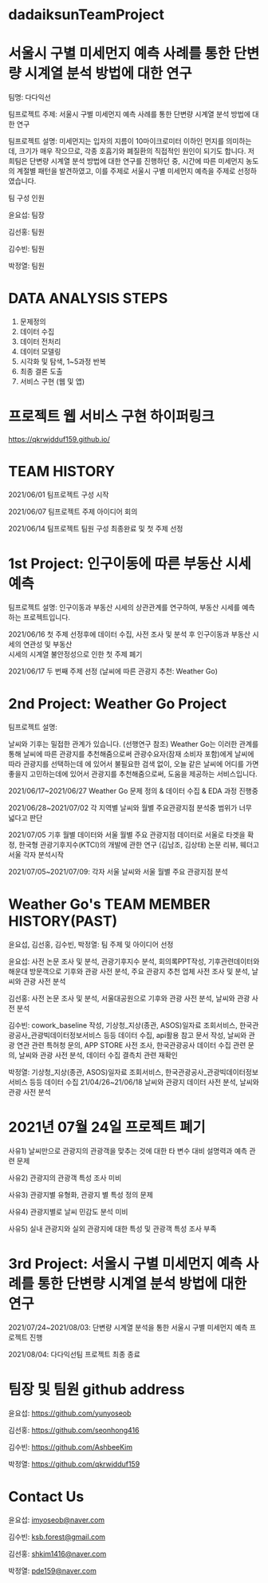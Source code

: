 # dadaiksunTeamProject

# 서울시 구별 미세먼지 예측 사례를 통한 단변량 시계열 분석 방법에 대한 연구

팀명: 다다익선

팀프로젝트 주제: 서울시 구별 미세먼지 예측 사례를 통한 단변량 시계열 분석 방법에 대한 연구

팀프로젝트 설명: 미세먼지는 입자의 지름이 10마이크로미터 이하인 먼지를 의미하는데, 
크기가 매우 작으므로, 각종 호흡기와 폐질환의 직접적인 원인이 되기도 합니다. 저희팀은
단변량 시계열 분석 방법에 대한 연구를 진행하던 중, 시간에 따른 미세먼지 농도의 계절별 패턴을
발견하였고, 이를 주제로 서울시 구별 미세먼지 예측을 주제로 선정하였습니다.

팀 구성 인원

윤요섭: 팀장

김선홍: 팀원

김수빈: 팀원

박정열: 팀원

# DATA ANALYSIS STEPS
1) 문제정의
2) 데이터 수집
3) 데이터 전처리
4) 데이터 모델링
5) 시각화 및 탐색, 1~5과정 반복
6) 최종 결론 도출
7) 서비스 구현 (웹 및 앱)

# 프로젝트 웹 서비스 구현 하이퍼링크

https://qkrwjdduf159.github.io/


# TEAM HISTORY

2021/06/01 팀프로젝트 구성 시작

2021/06/07 팀프로젝트 주제 아이디어 회의

2021/06/14 팀프로젝트 팀원 구성 최종완료 및 첫 주제 선정 

# 1st Project: 인구이동에 따른 부동산 시세 예측

팀프로젝트 설명: 인구이동과 부동산 시세의 상관관계를 연구하여, 부동산 시세를 예측하는 프로젝트입니다.

2021/06/16 첫 주제 선정후에 데이터 수집, 사전 조사 및 분석 후 인구이동과 부동산 시세의 연관성 및 부동산            
시세의 시계열 불안정성으로 인한 첫 주제 폐기 

2021/06/17 두 번째 주제 선정 (날씨에 따른 관광지 추천: Weather Go)

# 2nd Project: Weather Go Project

팀프로젝트 설명:

날씨와 기후는 밀접한 관계가 있습니다. (선행연구 참조)
Weather Go는 이러한 관계를 통해 날씨에 따른 관광지를 추천해줌으로써
관광수요자(잠재 소비자 포함)에게 날씨에 따라 관광지를 선택하는데 에 있어서
불필요한 검색 없이, 오늘 같은 날씨에
어디를 가면 좋을지 고민하는데에 있어서 관광지를 추천해줌으로써,
도움을 제공하는 서비스입니다.

2021/06/17~2021/06/27 Weather Go 문제 정의 & 데이터 수집 & EDA 과정 진행중

2021/06/28~2021/07/02 각 지역별 날씨와 월별 주요관광지점 분석중 범위가 너무 넓다고 판단

2021/07/05 기후 월별 데이터와 서울 월별 주요 관광지점 데이터로 서울로 타겟을 확정, 한국형 관광기후지수(KTCI)의 개발에 관한 연구 (김남조, 김상태) 논문 리뷰, 웨더고 서울 각자 분석시작

2021/07/05~2021/07/09: 각자 서울 날씨와 서울 월별 주요 관광지점 분석

# Weather Go's TEAM MEMBER HISTORY(PAST)

윤요섭, 김선홍, 김수빈, 박정열: 팀 주제 및 아이디어 선정

윤요섭: 사전 논문 조사 및 분석, 관광기후지수 분석, 회의록PPT작성, 기후관련데이터와 해운대 방문객으로 기후와 관광 사전 분석, 주요 관광지 추천 업체 사전 조사 및 분석, 날씨와 관광 사전 분석

김선홍: 사전 논문 조사 및 분석, 서울대공원으로 기후와 관광 사전 분석, 날씨와 관광 사전 분석

김수빈: cowork_baseline 작성, 기상청_지상(종관, ASOS)일자료 조회서비스, 한국관광공사_관광빅데이터정보서비스 등등 데이터 수집, api활용 참고 문서 작성, 날씨와 관광 연관 관련 특허청 문의, APP STORE 사전 조사, 한국관광공사 데이터 수집 관련 문의, 날씨와 관광 사전 분석, 데이터 수집 결측치 관련 재확인

박정열:  기상청_지상(종관, ASOS)일자료 조회서비스, 한국관광공사_관광빅데이터정보서비스 등등 데이터 수집 21/04/26~21/06/18 날씨와 관광지 데이터 사전 분석, 날씨와 관광 사전 분석


# 2021년 07월 24일 프로젝트 폐기

사유1) 날씨만으로 관광지의 관광객을 맞추는 것에 대한 타 변수 대비 설명력과 예측 관련 문제

사유2) 관광지의 관광객 특성 조사 미비

사유3) 관광지별 유형화, 관광지 별 특성 정의 문제

사유4) 관광지별로 날씨 민감도 분석 미비

사유5) 실내 관광지와 실외 관광지에 대한 특성 및 관광객 특성 조사 부족

# 3rd Project: 서울시 구별 미세먼지 예측 사례를 통한 단변량 시계열 분석 방법에 대한 연구 

2021/07/24~2021/08/03: 단변량 시계열 분석을 통한 서울시 구별 미세먼지 예측 프로젝트 진행

2021/08/04: 다다익선팀 프로젝트 최종 종료



# 팀장 및 팀원 github address

윤요섭: https://github.com/yunyoseob

김선홍: https://github.com/seonhong416

김수빈: https://github.com/AshbeeKim

박정열: https://github.com/qkrwjdduf159

# Contact Us

윤요섭: imyoseob@naver.com

김수빈: ksb.forest@gmail.com

김선홍: shkim1416@naver.com

박정열: pde159@naver.com





